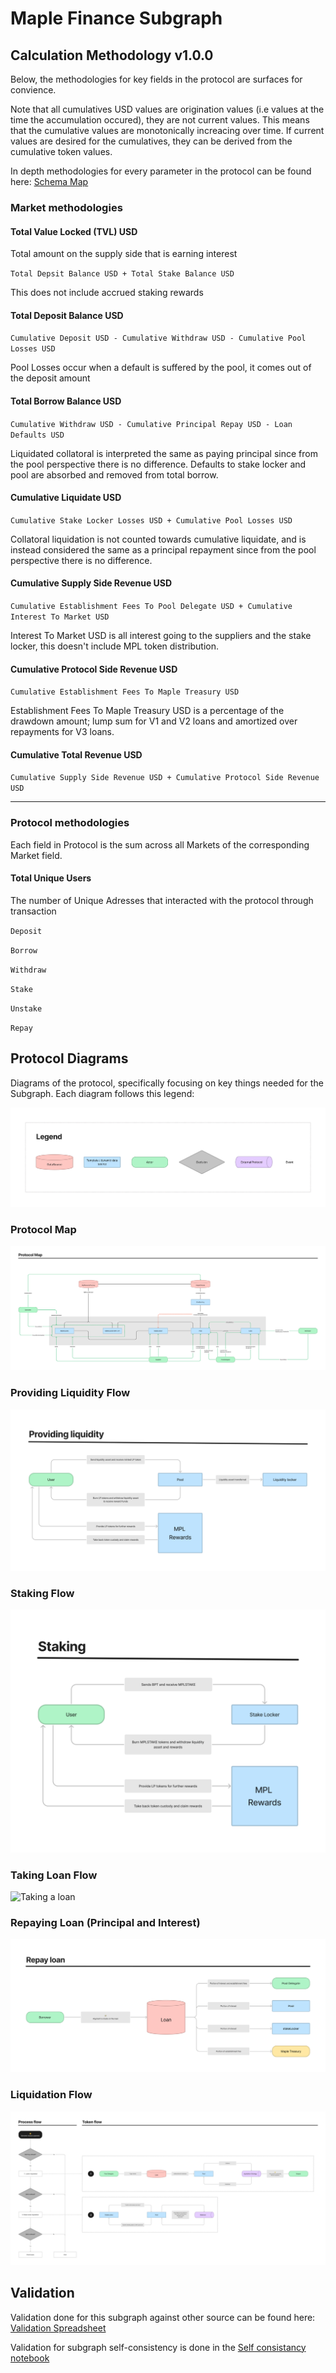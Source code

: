 # Maple Finance Subgraph

## Calculation Methodology v1.0.0

Below, the methodologies for key fields in the protocol are surfaces for convience.

Note that all cumulatives USD values are origination values (i.e values at the time the accumulation occured), they are not current values. This means that the cumulative values are monotonically increacing over time. If current values are desired for the cumulatives, they can be derived from the cumulative token values.

In depth methodologies for every parameter in the protocol can be found here: [Schema Map](https://fluffy-cobalt-78d.notion.site/Schema-Map-59607afc87ac4891a7dc8c407e18f48d)

### Market methodologies

#### Total Value Locked (TVL) USD

Total amount on the supply side that is earning interest

`Total Depsit Balance USD + Total Stake Balance USD`

This does not include accrued staking rewards

#### Total Deposit Balance USD

`Cumulative Deposit USD - Cumulative Withdraw USD - Cumulative Pool Losses USD`

Pool Losses occur when a default is suffered by the pool, it comes out of the deposit amount

#### Total Borrow Balance USD

`Cumulative Withdraw USD - Cumulative Principal Repay USD - Loan Defaults USD`

Liquidated collatoral is interpreted the same as paying principal since from the pool perspective there is no difference. Defaults to stake locker and pool are absorbed and removed from total borrow.

#### Cumulative Liquidate USD

`Cumulative Stake Locker Losses USD + Cumulative Pool Losses USD`

Collatoral liquidation is not counted towards cumulative liquidate, and is instead considered the same as a principal repayment since from the pool perspective there is no difference.

#### Cumulative Supply Side Revenue USD

`Cumulative Establishment Fees To Pool Delegate USD + Cumulative Interest To Market USD`

Interest To Market USD is all interest going to the suppliers and the stake locker, this doesn't include MPL token distribution.

#### Cumulative Protocol Side Revenue USD

`Cumulative Establishment Fees To Maple Treasury USD`

Establishment Fees To Maple Treasury USD is a percentage of the drawdown amount; lump sum for V1 and V2 loans and amortized over repayments for V3 loans.

#### Cumulative Total Revenue USD

`Cumulative Supply Side Revenue USD + Cumulative Protocol Side Revenue USD`

---

### Protocol methodologies

Each field in Protocol is the sum across all Markets of the corresponding Market field.

#### Total Unique Users

The number of Unique Adresses that interacted with the protocol through transaction

`Deposit`

`Borrow`

`Withdraw`

`Stake`

`Unstake`

`Repay`

## Protocol Diagrams

Diagrams of the protocol, specifically focusing on key things needed for the Subgraph. Each diagram follows this legend:

![Legend](./docs/Legend.jpg)

### Protocol Map

![Protocol Map](./docs/ProtocolMap.jpg)

### Providing Liquidity Flow

![Providing Liquidity Flow](./docs/ProvidingLiquidity.jpg)

### Staking Flow

![Staking](./docs/Staking.jpg)

### Taking Loan Flow

![Taking a loan](https://user-images.githubusercontent.com/9797920/175491683-de0cae25-58fd-4f05-a579-eb02fea2297e.jpg)

### Repaying Loan (Principal and Interest)

![Repay Loan](./docs/RepayLoan.jpg)

### Liquidation Flow

![Liquidation](./docs/Liquidation.jpg)

## Validation

Validation done for this subgraph against other source can be found here: [Validation Spreadsheet](https://docs.google.com/spreadsheets/d/1viyui7nAzUXMx68EJSW61xC251uS8zpKePzV2xijjGQ/edit?usp=sharing)

Validation for subgraph self-consistency is done in the [Self consistancy notebook](./validation/self_consistancy.ipynb)
